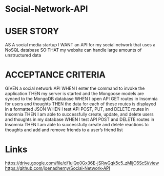 # Social-Network-API

# USER STORY
AS A social media startup
I WANT an API for my social network that uses a NoSQL database
SO THAT my website can handle large amounts of unstructured data

# ACCEPTANCE CRITERIA 
GIVEN a social network API
WHEN I enter the command to invoke the application
THEN my server is started and the Mongoose models are synced to the MongoDB database
WHEN I open API GET routes in Insomnia for users and thoughts
THEN the data for each of these routes is displayed in a formatted JSON
WHEN I test API POST, PUT, and DELETE routes in Insomnia
THEN I am able to successfully create, update, and delete users and thoughts in my database
WHEN I test API POST and DELETE routes in Insomnia
THEN I am able to successfully create and delete reactions to thoughts and add and remove friends to a user’s friend list

# Links 
https://drive.google.com/file/d/1ulQo0Gx36E-jSRwGqk5c5_zMljC6ScSi/view 
https://github.com/joenadherny/Social-Network-API